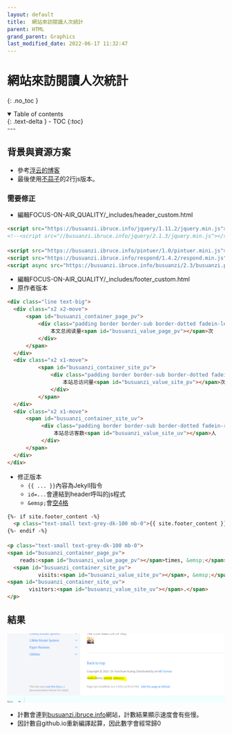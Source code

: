 ```yaml
---
layout: default
title:  網站來訪閱讀人次統計
parent: HTML
grand_parent: Graphics
last_modified_date: 2022-06-17 11:32:47
---
```


# 網站來訪閱讀人次統計

{: .no_toc }

<details open markdown="block">
  <summary>
    Table of contents
  </summary>
  {: .text-delta }
- TOC
{:toc}
</details>
---

## 背景與資源方案

- 參考[浮云的博客](https://last2win.com/2020/01/19/GitHub-jekyll-view-counter/)
- 最後使用[不蒜子](https://cloud.tencent.com/developer/article/1669144)的2行js版本。

### 需要修正
- 編輯FOCUS-ON-AIR_QUALITY/_includes/header_custom.html

```html
<script src="https://busuanzi.ibruce.info/jquery/1.11.2/jquery.min.js"></script>
<!--<script src="//busuanzi.ibruce.info/jquery/2.1.3/jquery.min.js"></script>-->

<script src="https://busuanzi.ibruce.info/pintuer/1.0/pintuer.mini.js"></script>
<script src="https://busuanzi.ibruce.info/respond/1.4.2/respond.min.js"></script>
<script async src="https://busuanzi.ibruce.info/busuanzi/2.3/busuanzi.pure.mini.js"></script>

```
- 編輯FOCUS-ON-AIR_QUALITY/_includes/footer_custom.html
- 原作者版本

```html
<div class="line text-big">
  <div class="x2 x2-move">
      <span id="busuanzi_container_page_pv">
          <div class="padding border border-sub border-dotted fadein-left">
              本文总阅读量<span id="busuanzi_value_page_pv"></span>次
          </div>
      </span>
  </div>
  <div class="x2 x1-move">
          <span id="busuanzi_container_site_pv">
              <div class="padding border border-sub border-dotted fadein-bottom">
                  本站总访问量<span id="busuanzi_value_site_pv"></span>次
              </div>
          </span>
  </div>
  <div class="x2 x1-move">
      <span id="busuanzi_container_site_uv">
           <div class="padding border border-sub border-dotted fadein-right">
               本站总访客数<span id="busuanzi_value_site_uv"></span>人
           </div>
      </span>
  </div>
</div>
```
- 修正版本
  - `{{ ... }}`內容為Jekyll指令
  - `id=...`會連結到header呼叫的js程式
  - `&emsp;`會[空4格](https://www.geeksforgeeks.org/how-to-insert-spaces-tabs-in-text-using-html-css/)
```html
{%- if site.footer_content -%}
  <p class="text-small text-grey-dk-100 mb-0">{{ site.footer_content }}</p>
{%- endif -%}

<p class="text-small text-grey-dk-100 mb-0">
<span id="busuanzi_container_page_pv">
    reads:<span id="busuanzi_value_page_pv"></span>times, &emsp;</span>
  <span id="busuanzi_container_site_pv">
          visits:<span id="busuanzi_value_site_pv"></span>, &emsp;</span>
<span id="busuanzi_container_site_uv">
       visitors:<span id="busuanzi_value_site_uv"></span>.</span>
</p>
```
## 結果

![ReadVisitCount](https://github.com/sinotec2/Focus-on-Air-Quality/raw/main/assets/images/ReadVisitCount.PNG)

- 計數會連到[busuanzi.ibruce.info]()網站，計數結果顯示速度會有些慢。
- 因計數自github.io重新編譯起算，因此數字會經常歸0
